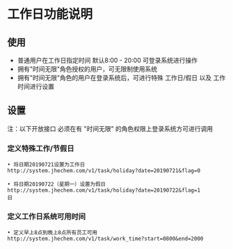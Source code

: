 # 工作日功能说明

## 使用
- 普通用户在工作日指定时间 默认8:00 - 20:00 可登录系统进行操作
- 拥有"时间无限"角色授权的用户，可无限制使用系统
- 拥有"时间无限"角色的用户在登录系统后，可进行特殊 工作日/假日 以及 工作时间进行设置

## 设置
注：以下开放接口 必须在有 "时间无限" 的角色权限上登录系统方可进行调用

### 定义特殊工作/节假日
```
• 将日期20190721设置为工作日
http://system.jhechem.com/v1/task/holiday?date=20190721&flag=0
```

```
• 将日期20190722（星期一）设置为假日
http://system.jhechem.com/v1/task/holiday?date=20190722&flag=1
日
```

### 定义工作日系统可用时间
```
• 定义早上8点到晚上8点所有员工可用
http://system.jhechem.com/v1/task/work_time?start=0800&end=2000
```